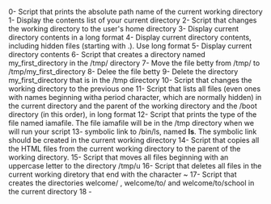 0- Script that prints the absolute path name of the current working directory
1- Display the contents list of your current directory
2- Script that changes the working directory to the user's home directory
3- Display current directory contents in a long format
4- Display current directory contents, including hidden files (starting with .). Use long format
5- Display current directory contents
6- Script that creates a directory named my_first_directory in the /tmp/ directory
7- Move the file betty from /tmp/ to /tmp/my_first_directory
8- Delee the file betty
9- Delete the directory my_first_directory that is in the /tmp directory
10- Script that changes the working directory to the previous one
11- Script that lists all files (even ones with names beginning witha period character, which are normally hidden) in the current directory and the parent of the working directory and the /boot directory (in this order), in long format
12- Script that prints the type of the file named iamafile. The file iamafile will be in the /tmp directory when we will run your script
13- symbolic link to /bin/ls, named __ls__. The symbolic link should be created in the current working directory
14- Script that copies all the HTML files from the current working directory to the parent of the working directory.
15- Script that moves all files beginning with an uppercase letter to the directory /tmp/u
16- Script that deletes all files in the current working diretory that end with the character ~
17- Script that creates the directories welcome/ , welcome/to/ and welcome/to/school in the current directory
18 -
